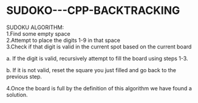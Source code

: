 # SUDOKO---CPP-BACKTRACKING

SUDOKU ALGORITHM:<br>
1.Find some empty space <br>
2.Attempt to place the digits 1-9 in that space<br>
3.Check if that digit is valid in the current spot based on the current board<br>
<p>	a. If the digit is valid, recursively attempt to fill the board using steps 1-3.<br></p>
<p>	b. If it is not valid, reset the square you just filled and go back to the previous step.<br></p>
4.Once the board is full by the definition of this algorithm we have found a solution.<br> 
